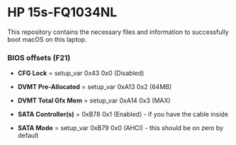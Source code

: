 # HP 15s-FQ1034NL
This repository contains the necessary files and information to successfully boot macOS on this laptop. 


 ### BIOS offsets (F21)
 
- **CFG Lock** = setup_var 0x43 0x0 (Disabled)
 
- **DVMT Pre-Allocated** = setup_var 0xA13 0x2 (64MB)
 
- **DVMT Total Gfx Mem** = setup_var 0xA14 0x3 (MAX)
 
- **SATA Controller(s)** = 0xB78 0x1 (Enabled) - if you have the cable inside
 
- **SATA Mode** = setup_var 0xB79 0x0 (AHCI) - this should be on zero by default
